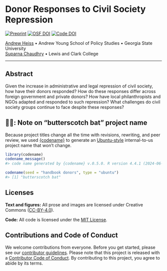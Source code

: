 

<!-- README.md is generated from README.qmd. Please edit that file -->

# Donor Responses to Civil Society Repression

<!-- badges: start -->

[![Preprint](https://img.shields.io/badge/Preprint-10.31235%2Fosf.io%2F9gmhp-blue)](https://doi.org/10.31235/osf.io/9gmhp)
[![OSF
DOI](https://img.shields.io/badge/OSF-10.17605%2FOSF.IO%2FR97Y3-blue)](https://doi.org/10.17605/OSF.IO/R97Y3)
[![Code
DOI](https://zenodo.org/badge/DOI/10.5281/zenodo.12817616.svg)](https://doi.org/10.5281/zenodo.12817616)
<!-- badges: end -->

[Andrew Heiss](https://www.andrewheiss.com/) • Andrew Young School of
Policy Studies • Georgia State University  
[Suparna Chaudhry](https://www.suparnachaudhry.com/) • Lewis and Clark
College

------------------------------------------------------------------------

## Abstract

Given the increase in administrative and legal repression of civil
society, how have their donors responded? How do these responses differ
across foreign government and private donors? How have local
philanthropists and NGOs adapted and responded to such repression? What
challenges do civil society groups continue to face despite these
responses?

## 🍬🦇: Note on “butterscotch bat” project name

Because project titles change all the time with revisions, rewriting,
and peer review, we used [{codename}](http://svmiller.com/codename/) to
generate an [Ubuntu-style](https://wiki.ubuntu.com/DevelopmentCodeNames)
internal-to-us project name that won’t change.

``` r
library(codename)
codename_message()
#> code name generated by {codename} v.0.5.0. R version 4.4.1 (2024-06-14).

codename(seed = "handbook donors", type = "ubuntu")
#> [1] "butterscotch bat"
```

## Licenses

**Text and figures:** All prose and images are licensed under Creative
Commons ([CC-BY-4.0](http://creativecommons.org/licenses/by/4.0/)).

**Code:** All code is licensed under the [MIT License](LICENSE.md).

## Contributions and Code of Conduct

We welcome contributions from everyone. Before you get started, please
see our [contributor guidelines](CONTRIBUTING.md). Please note that this
project is released with a [Contributor Code of
Conduct](https://contributor-covenant.org/version/2/0/CODE_OF_CONDUCT.html).
By contributing to this project, you agree to abide by its terms.
